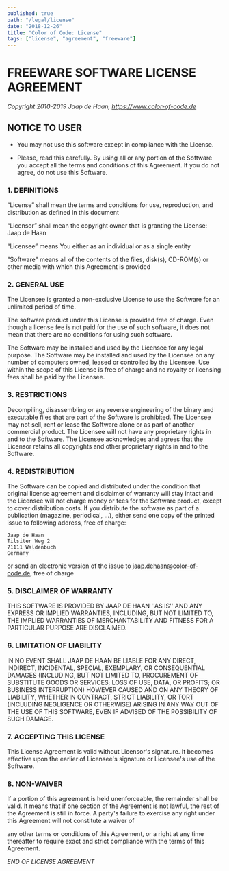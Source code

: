 ```yaml
---
published: true
path: "/legal/license"
date: "2018-12-26"
title: "Color of Code: License"
tags: ["license", "agreement", "freeware"]
---
```


# FREEWARE SOFTWARE LICENSE AGREEMENT

*Copyright 2010-2019 Jaap de Haan, https://www.color-of-code.de*

## NOTICE TO USER

* You may not use this software except in compliance with the License.

* Please, read this carefully. By using all or any portion of the Software you accept all the terms and conditions of this Agreement. If you do not agree, do not use this Software.

### 1. DEFINITIONS

“License” shall mean the terms and conditions for use, reproduction, and distribution as defined in this document

“Licensor” shall mean the copyright owner that is granting the License: Jaap de Haan

“Licensee” means You either as an individual or as a single entity

"Software" means all of the contents of the files, disk(s), CD-ROM(s) or other media with which this Agreement is provided

### 2. GENERAL USE

The Licensee is granted a non-exclusive License to use the Software for an unlimited period of time.

The software product under this License is provided free of charge. Even though a license fee is not paid for the use of such software, it does not mean that there are no conditions for using such software.

The Software may be installed and used by the Licensee for any legal purpose.
The Software may be installed and used by the Licensee on any number of computers owned, leased or controlled by the Licensee.
Use within the scope of this License is free of charge and no royalty or licensing fees shall be paid by the Licensee.

### 3. RESTRICTIONS

Decompiling, disassembling or any reverse engineering of the binary and executable files that are part of the Software is prohibited.
The Licensee may not sell, rent or lease the Software alone or as part of another commercial product.
The Licensee will not have any proprietary rights in and to the Software. The Licensee acknowledges and agrees that the Licensor retains all copyrights and other proprietary rights in and to the Software.

### 4. REDISTRIBUTION

The Software can be copied and distributed under the condition that original license agreement and disclaimer of warranty will stay intact and the Licensee will not charge money or fees for the Software product, except to cover distribution costs.
If you distribute the software as part of a publication (magazine, periodical, ...), either
send one copy of the printed issue to following address, free of charge:

    Jaap de Haan
    Tilsiter Weg 2
    71111 Waldenbuch
    Germany

or send an electronic version of the issue to jaap.dehaan@color-of-code.de, free of charge


### 5. DISCLAIMER OF WARRANTY

THIS SOFTWARE IS PROVIDED BY JAAP DE HAAN ''AS IS'' AND ANY EXPRESS OR IMPLIED WARRANTIES, INCLUDING, BUT NOT LIMITED TO, THE IMPLIED WARRANTIES OF MERCHANTABILITY AND FITNESS FOR A PARTICULAR PURPOSE ARE DISCLAIMED.

### 6. LIMITATION OF LIABILITY

IN NO EVENT SHALL JAAP DE HAAN BE LIABLE FOR ANY DIRECT, INDIRECT, INCIDENTAL, SPECIAL, EXEMPLARY, OR CONSEQUENTIAL DAMAGES (INCLUDING, BUT NOT LIMITED TO, PROCUREMENT OF SUBSTITUTE GOODS OR SERVICES; LOSS OF USE, DATA, OR PROFITS; OR BUSINESS INTERRUPTION) HOWEVER CAUSED AND ON ANY THEORY OF LIABILITY, WHETHER IN CONTRACT, STRICT LIABILITY, OR TORT (INCLUDING NEGLIGENCE OR OTHERWISE) ARISING IN ANY WAY OUT OF THE USE OF THIS SOFTWARE, EVEN IF ADVISED OF THE POSSIBILITY OF SUCH DAMAGE.

### 7. ACCEPTING THIS LICENSE

This License Agreement is valid without Licensor's signature. It becomes effective upon the earlier of Licensee's signature or Licensee's use of the Software.

### 8. NON-WAIVER

If a portion of this agreement is held unenforceable, the remainder shall be valid. It means that if one section of the Agreement is not lawful, the rest of the Agreement is still in force. A party's failure to exercise any right under this Agreement will not constitute a waiver of

any other terms or conditions of this Agreement, or
a right at any time thereafter to require exact and strict compliance with the terms of this Agreement.

*END OF LICENSE AGREEMENT*
